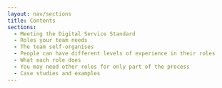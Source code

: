 ```yaml
---
layout: nav/sections
title: Contents
sections:
  - Meeting the Digital Service Standard
  - Roles your team needs
  - The team self-organises
  - People can have different levels of experience in their roles
  - What each role does
  - You may need other roles for only part of the process
  - Case studies and examples
---
```

